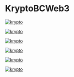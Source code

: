 # KryptoBCWeb3

[![krypto](https://saedmu.com/Screenshot1.png "krypto")](https://saedmu.com/Screenshot1.png "krypto")

[![krypto](https://saedmu.com/Screenshot2.png "krypto")](https://saedmu.com/Screenshot2.png "krypto")

[![krypto](https://saedmu.com/Screenshot3.png "krypto")](https://saedmu.com/Screenshot3.png "krypto")

[![krypto](https://saedmu.com/Screenshot4.png "krypto")](https://saedmu.com/Screenshot4.png "krypto")

[![krypto](https://saedmu.com/Screenshot5.png "krypto")](https://saedmu.com/Screenshot5.png "krypto")

[![krypto](https://saedmu.com/Screenshot6.png "krypto")](https://saedmu.com/Screenshot6.png "krypto")

